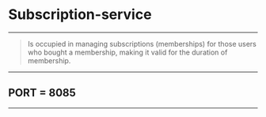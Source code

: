 # Subscription-service

---

> Is occupied in managing subscriptions (memberships)
> for those users who bought a membership, making it valid for the duration of membership.

---

## PORT = 8085

---
